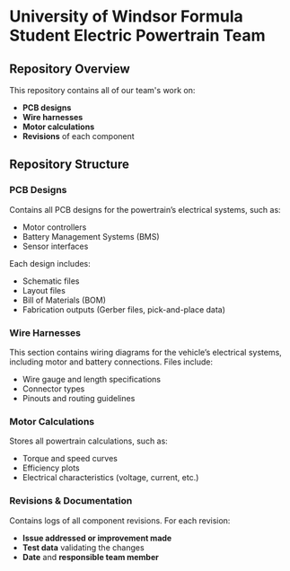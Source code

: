 # University of Windsor Formula Student Electric Powertrain Team

## Repository Overview

This repository contains all of our team's work on:

- **PCB designs**  
- **Wire harnesses**  
- **Motor calculations**  
- **Revisions** of each component

## Repository Structure

### PCB Designs

Contains all PCB designs for the powertrain’s electrical systems, such as:

- Motor controllers  
- Battery Management Systems (BMS)  
- Sensor interfaces  

Each design includes:

- Schematic files  
- Layout files  
- Bill of Materials (BOM)  
- Fabrication outputs (Gerber files, pick-and-place data)

### Wire Harnesses

This section contains wiring diagrams for the vehicle’s electrical systems, including motor and battery connections. Files include:

- Wire gauge and length specifications  
- Connector types  
- Pinouts and routing guidelines  

### Motor Calculations

Stores all powertrain calculations, such as:

- Torque and speed curves  
- Efficiency plots  
- Electrical characteristics (voltage, current, etc.)

### Revisions & Documentation

Contains logs of all component revisions. For each revision:

- **Issue addressed or improvement made**  
- **Test data** validating the changes  
- **Date** and **responsible team member**
